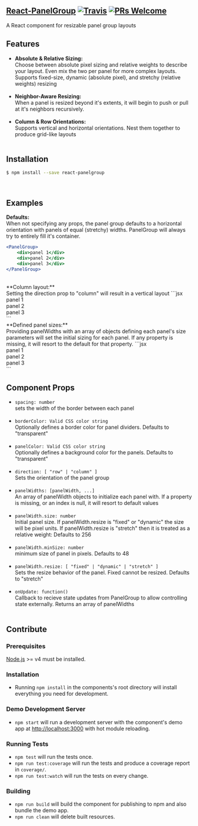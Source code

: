 ## [React-PanelGroup]() [![Travis][build-badge]][build] [![PRs Welcome][PR-badge]][PRwelcome]

A React component for resizable panel group layouts

[build-badge]: https://img.shields.io/travis/DanFessler/react-panelgroup/master.svg?style=flat
[build]: https://travis-ci.org/DanFessler/react-panelgroup

[PR-badge]: https://img.shields.io/badge/PRs-welcome-brightgreen.svg
[PRwelcome]: CONTRIBUTING.md


## Features

* **Absolute & Relative Sizing:** <br/>
Choose between absolute pixel sizing and relative weights to describe your layout. Even mix the two per panel for more complex layouts. Supports fixed-size, dynamic (absolute pixel), and stretchy (relative weights) resizing
<br/><br/>
* **Neighbor-Aware Resizing:** <br/>
When a panel is resized beyond it's extents, it will begin to push or pull at it's neighbors recursively.
<br/><br/>
* **Column & Row Orientations:** <br/>
Supports vertical and horizontal orientations. Nest them together to produce grid-like layouts
<br/><br/>

## Installation

```sh
$ npm install --save react-panelgroup
```
<br/>

## Examples

**Defaults:**<br/>
When not specifying any props, the panel group defaults to a horizontal orientation with panels of equal (stretchy) widths.  PanelGroup will always try to entirely fill it's container.
```jsx
<PanelGroup>
	<div>panel 1</div>
    <div>panel 2</div>
    <div>panel 3</div>
</PanelGroup>
```
<br/>
**Column layout:**<br/>
Setting the direction prop to "column" will result in a vertical layout
```jsx
<PanelGroup direction="column">
	<div>panel 1</div>
    <div>panel 2</div>
    <div>panel 3</div>
</PanelGroup>
```
<br/>
**Defined panel sizes:**<br/>
Providing panelWidths with an array of objects defining each panel's size parameters will set the initial sizing for each panel.  If any property is missing, it will resort to the default for that property.
```jsx
<PanelGroup panelWidths={[
	{size: 100, minSize:50, resize: "dynamic"},
    {minSize:100, resize: "stretch"},
    {size: 100, minSize:50, resize: "dynamic"}
]}>
	<div>panel 1</div>
    <div>panel 2</div>
    <div>panel 3</div>
</PanelGroup>
```
<br/>

## Component Props

- `spacing: number`<br/>
sets the width of the border between each panel <br/><br/>
- `borderColor: Valid CSS color string`<br/>
Optionally defines a border color for panel dividers. Defaults to "transparent" <br/><br/>
- `panelColor: Valid CSS color string`<br/>
Optionally defines a background color for the panels. Defaults to "transparent" <br/><br/>
- `direction: [ "row" | "column" ]`<br/>
Sets the orientation of the panel group <br/><br/>
- `panelWidths: [panelWidth, ...]`<br/>
An array of panelWidth objects to initialize each panel with.  If a property is missing, or an index is null, it will resort to default values <br/><br/>
- `panelWidth.size: number`<br/>
Initial panel size. If panelWidth.resize is "fixed" or "dynamic" the size will be pixel units.  If panelWidth.resize is "stretch" then it is treated as a relative weight: Defaults to 256<br/><br/>
- `panelWidth.minSize: number`<br/>
minimum size of panel in pixels.  Defaults to 48 <br/><br/>
- `panelWidth.resize: [ "fixed" | "dynamic" | "stretch" ]`<br/>
Sets the resize behavior of the panel.  Fixed cannot be resized. Defaults to "stretch" <br/><br/>
- `onUpdate: function()`<br/>
Callback to recieve state updates from PanelGroup to allow controlling state externally.  Returns an array of panelWidths <br/><br/>


## Contribute

### Prerequisites
[Node.js](http://nodejs.org/) >= v4 must be installed.

### Installation
- Running `npm install` in the components's root directory will install everything you need for development.

### Demo Development Server
- `npm start` will run a development server with the component's demo app at [http://localhost:3000](http://localhost:3000) with hot module reloading.

### Running Tests
- `npm test` will run the tests once.
- `npm run test:coverage` will run the tests and produce a coverage report in `coverage/`.
- `npm run test:watch` will run the tests on every change.

### Building
- `npm run build` will build the component for publishing to npm and also bundle the demo app.
- `npm run clean` will delete built resources.
